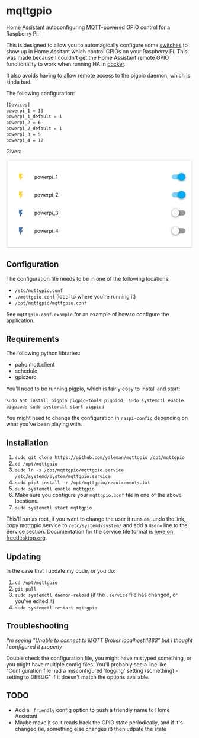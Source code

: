 # mqttgpio

[Home Assistant](https://home-assistant.io) autoconfiguring [MQTT](http://www.mqtt.org/)-powered GPIO control for a Raspberry Pi.

This is designed to allow you to automagically configure some [switches](https://developers.home-assistant.io/docs/en/entity_switch.html) to show up in Home Assitant which control GPIOs on your Raspberry Pi. This was made because I couldn't get the Home Assistant remote GPIO functionality to work when running HA in [docker](https://docker.com/).

It also avoids having to allow remote access to the pigpio daemon, which is kinda bad.

The following configuration:
```
[Devices]
powerpi_1 = 13
powerpi_1_default = 1
powerpi_2 = 6
powerpi_2_default = 1
powerpi_3 = 5
powerpi_4 = 12
```
Gives:

![example interface](readme-screenshot-ha.png)

## Configuration

The configuration file needs to be in one of the following locations:

* `/etc/mqttgpio.conf`
* `./mqttgpio.conf` (local to where you're running it)
* `/opt/mqttgpio/mqttgpio.conf`

See `mqttgpio.conf.example` for an example of how to configure the application.

## Requirements

The following python libraries:

* paho.mqtt.client
* schedule
* gpiozero

You'll need to be running pigpio, which is fairly easy to install and start:

`sudo apt install pigpio pigpio-tools pigpiod; sudo systemctl enable pigpiod; sudo systemctl start pigpiod`

You might need to change the configuration in `raspi-config` depending on what you've been playing with.

## Installation

1. `sudo git clone https://github.com/yaleman/mqttgpio /opt/mqttgpio`
2. `cd /opt/mqttgpio`
3. `sudo ln -s /opt/mqttgpio/mqttgpio.service /etc/systemd/system/mqttgpio.service`
4. `sudo pip3 install -r /opt/mqttgpio/requirements.txt`
5. `sudo systemctl enable mqttgpio`
6. Make sure you configure your `mqttgpio.conf` file in one of the above locations.
7. `sudo systemctl start mqttgpio`

This'll run as root, if you want to change the user it runs as, undo the link, copy mqttgpio.service to `/etc/systemd/system/` and add a `User=` line to the Service section. Documentation for the service file format is [here on freedesktop.org](https://www.freedesktop.org/software/systemd/man/systemd.service.html).

## Updating

In the case that I update my code, or you do:

1. `cd /opt/mqttgpio`
2. `git pull`
3. `sudo systemctl daemon-reload` (if the `.service` file has changed, or you've edited it)
4. `sudo systemctl restart mqttgpio`

## Troubleshooting

*I'm seeing "Unable to connect to MQTT Broker localhost:1883" but I thought I configured it properly*

Double check the configuration file, you might have mistyped something, or you might have multiple config files. You'll probably see a line like "Configuration file had a misconfigured 'logging' setting (something) - setting to DEBUG" if it doesn't match the options available.

## TODO

* Add a `_friendly` config option to push a friendly name to Home Assistant
* Maybe make it so it reads back the GPIO state periodically, and if it's changed (ie, something else changes it) then udpate the state